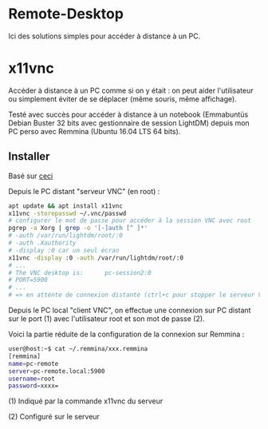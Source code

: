 # Remote-Desktop
Ici des solutions simples pour accéder à distance à un PC.

# x11vnc
Accéder à distance à un PC comme si on y était : on peut aider l'utilisateur ou simplement éviter de se déplacer (même souris, même affichage).

Testé avec succès pour accéder à distance à un notebook (Emmabuntüs Debian Buster 32 bits avec gestionnaire de session LightDM) depuis mon PC perso avec Remmina (Ubuntu 16.04 LTS 64 bits).

## Installer
Basé sur [ceci](https://debian-facile.org/doc:reseau:x11vnc)

Depuis le PC distant "serveur VNC" (en root) :
```sh
apt update && apt install x11vnc
x11vnc -storepasswd ~/.vnc/passwd
# configurer le mot de passe pour accéder à la session VNC avec root
pgrep -a Xorg | grep -o '[-]auth [^ ]*'
# -auth /var/run/lightdm/root/:0
# -auth .Xauthority
# -display :0 car un seul écran
x11vnc -display :0 -auth /var/run/lightdm/root/:0
# ...
# The VNC desktop is:      pc-session2:0
# PORT=5900
# ...
# => en attente de connexion distante (ctrl+c pour stopper le serveur VNC)
```

Depuis le PC local "client VNC", on effectue une connexion sur PC distant sur le port (1) avec l'utilisateur root et son mot de passe (2).

Voici la partie réduite de la configuration de la connexion sur Remmina :
```sh
user@host:~$ cat ~/.remmina/xxx.remmina 
[remmina]
name=pc-remote
server=pc-remote.local:5900
username=root
password=xxxx=
```



(1)
Indiqué par la commande x11vnc du serveur

(2)
Configuré sur le serveur
